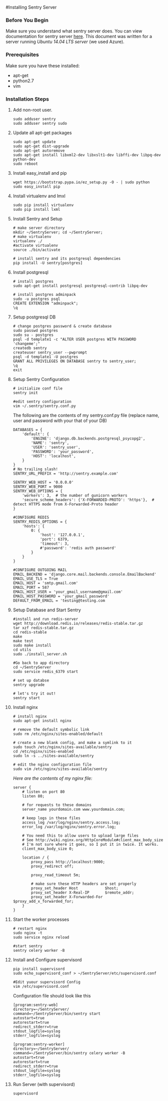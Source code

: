 #Installing Sentry Server

### Before You Begin
Make sure you understand what sentry server does. You can view documentation for sentry server [here](https://sentry.readthedocs.org/). This document was written for a server running *Ubuntu 14.04 LTS server* (we used Azure).


### Prerequisites
Make sure you have these installed:
* apt-get
* python2.7
* vim



### Installation Steps
1. Add non-root user. 
	```
	sudo adduser sentry
	sudo adduser sentry sudo
	```

2. Update all apt-get packages
	```
	sudo apt-get update
	sudo apt-get dist-upgrade
	sudo apt-get autoremove
	sudo apt-get install libxml2-dev libxslt1-dev libffi-dev libpq-dev python-dev
	sudo reboot
	```

3. Install easy_install and pip
	```
	wget https://bootstrap.pypa.io/ez_setup.py -O - | sudo python
	sudo easy_install pip
	```

4. Install virtualenv and lmxl 
	```
	sudo pip install virtualenv
	sudo pip install lxml
	```

5. Install Sentry and Setup
	```
	# make server directory
	mkdir ~/SentryServer; cd ~/SentryServer;
	# make virtualenv
	virtualenv ./
	#activate virtualenv
	source ./bin/activate
	
	# install sentry and its postgresql dependencies
	pip install -U sentry[postgres]
	```

6. Install postgresql
	```
	# install postgres
	sudo apt-get install postgresql postgresql-contrib libpq-dev
	
	# install postgres adminpack
	sudo -u postgres psql
	CREATE EXTENSION "adminpack";
	\q
	```

7. Setup postgresql DB
	```
	# change postgres password & create database
	sudo passwd postgres
	sudo su - postgres
	psql -d template1 -c "ALTER USER postgres WITH PASSWORD 'changeme';"
	createdb sentry
	createuser sentry_user --pwprompt
	psql -d template1 -U postgres
	GRANT ALL PRIVILEGES ON DATABASE sentry to sentry_user;
	\q
	exit
	```

8. Setup Sentry Configuration
	```
	# initialize conf file
	sentry init
	
	#edit sentry configuration
	vim ~/.sentry/sentry.conf.py
	```

	The following are the contents of my sentry.conf.py file (replace name, user and password with your that of your DB)
	
	```
	DATABASES = {
	    'default': {
	        'ENGINE': 'django.db.backends.postgresql_psycopg2',
	        'NAME': 'sentry',
	        'USER': 'sentry_user',
	        'PASSWORD': 'your_password',
	        'HOST': 'localhost',
	    }
	}
	# No trailing slash!
	SENTRY_URL_PREFIX = 'http://sentry.example.com'
	
	SENTRY_WEB_HOST = '0.0.0.0'
	SENTRY_WEB_PORT = 9000
	SENTRY_WEB_OPTIONS = {
	    'workers': 3,  # the number of gunicorn workers
	    'secure_scheme_headers': {'X-FORWARDED-PROTO': 'https'},  # detect HTTPS mode from X-Forwarded-Proto header
	}
	
	#CONFIGURE REDIS
	SENTRY_REDIS_OPTIONS = {
	    'hosts': {
	        0: {
	            'host': '127.0.0.1',
	            'port': 6379,
	            'timeout': 3,
	            #'password': 'redis auth password'
	        }
	    }
	}
	
	#CONFIGURE OUTGOING MAIL
	EMAIL_BACKEND = 'django.core.mail.backends.console.EmailBackend' 
	EMAIL_USE_TLS = True 
	EMAIL_HOST = 'smtp.gmail.com' 
	EMAIL_PORT = 587 
	EMAIL_HOST_USER = 'your_gmail_username@gmail.com' 
	EMAIL_HOST_PASSWORD = 'your_gmail_password' 
	DEFAULT_FROM_EMAIL = 'testing@testing.com
	```

9. Setup Database and Start Sentry
	```
	#install and run redis-server
	wget http://download.redis.io/releases/redis-stable.tar.gz
	tar xzf redis-stable.tar.gz
	cd redis-stable
	make
	make test
	sudo make install
	cd utils
	sudo ./install_server.sh
	
	#Go back to app directory
	cd ~/SentryServer
	sudo service redis_6379 start
	
	# set up databse
	sentry upgrade
	
	# let's try it out!
	sentry start
	```

10. Install nginx

	```
	# install nginx
	sudo apt-get install nginx
	
	# remove the default symbolic link
	sudo rm /etc/nginx/sites-enabled/default
	
	# create a new blank config, and make a symlink to it
	sudo touch /etc/nginx/sites-available/sentry
	cd /etc/nginx/sites-enabled
	sudo ln -s ../sites-available/sentry
	
	# edit the nginx configuration file
	sudo vim /etc/nginx/sites-available/sentry
	```
	*Here are the contents of my nginx file:*
	```
	server {
	    # listen on port 80
	    listen 80;
	
	    # for requests to these domains
	    server_name yourdomain.com www.yourdomain.com;
	
	    # keep logs in these files
	    access_log /var/log/nginx/sentry.access.log;
	    error_log /var/log/nginx/sentry.error.log;
	
	    # You need this to allow users to upload large files
	    # See http://wiki.nginx.org/HttpCoreModule#client_max_body_size
	    # I'm not sure where it goes, so I put it in twice. It works.
	    client_max_body_size 0;
	
	    location / {
	        proxy_pass http://localhost:9000;
	        proxy_redirect off;
	
	        proxy_read_timeout 5m;
	
	        # make sure these HTTP headers are set properly
	        proxy_set_header Host            $host;
	        proxy_set_header X-Real-IP       $remote_addr;
	        proxy_set_header X-Forwarded-For $proxy_add_x_forwarded_for;
	    }
	}
	```

11. Start the worker processes
	```
	# restart nginx
	sudo nginx -t
	sudo service nginx reload
	
	#start sentry
	sentry celery worker -B
	```

12. Install and Configure supervisord
	```
	pip install supervisord
	sudo echo_supervisord_conf > ~/SentryServer/etc/supervisord.conf
	
	#Edit yuour supervisord Config
	vim /etc/supervisord.conf
	```

	Configuration file should look like this
	```
	[program:sentry-web]
	directory=~/SentryServer/
	command=~/SentryServer/bin/sentry start
	autostart=true
	autorestart=true
	redirect_stderr=true
	stdout_logfile=syslog
	stderr_logfile=syslog
	
	[program:sentry-worker]
	directory=~/SentryServer/
	command=~/SentryServer/bin/sentry celery worker -B
	autostart=true
	autorestart=true
	redirect_stderr=true
	stdout_logfile=syslog
	stderr_logfile=syslog
	```

13. Run Server (with supervisord) 
	```
	supervisord
	```
